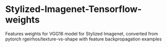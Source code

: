 # Stylized-Imagenet-Tensorflow-weights
Features weights for VGG16 model for Stylized Imagenet, converted from pytorch rgeirhos/texture-vs-shape with feature backpropagation examples
